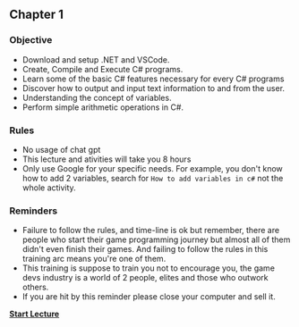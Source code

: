 ## Chapter 1

### Objective

- Download and setup .NET and VSCode.
- Create, Compile and Execute C# programs.
- Learn some of the basic C# features necessary for every C# programs
- Discover how to output and input text information to and from the user.
- Understanding the concept of variables.
- Perform simple arithmetic operations in C#.

### Rules

- No usage of chat gpt
- This lecture and ativities will take you 8 hours
- Only use Google for your specific needs. For example, you don't know how to add 2 variables, search for ```How to add variables in c#``` not the whole activity.

### Reminders

- Failure to follow the rules, and time-line is ok but remember, there are people who start their game programming journey but almost all of them didn't even finish their games. And failing to follow the rules in this training arc means you're one of them.
- This training is suppose to train you not to encourage you, the game devs industry is a world of 2 people, elites and those who outwork others.
- If you are hit by this reminder please close your computer and sell it.

[**Start Lecture**](https://)
